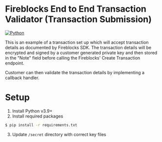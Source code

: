 # Fireblocks End to End Transaction Validator (Transaction Submission)
[![Python](https://www.python.org/static/community_logos/python-powered-h-50x65.png)](https://www.python.org/)

This is an example of a transaction set up which will accept transaction details 
as documented by Fireblocks SDK. The transaction details will be encrypted and signed by 
a customer generated private key and then stored in the "Note" field before calling the 
Fireblocks' Create Transaction endpoint.

Customer can then validate the transaction details by implementing a callback handler.

# Setup
1. Install Python v3.9+
2. Install required packages
```sh
$ pip install -r requirements.txt
```
3. Update ```/secret``` directory with correct key files



